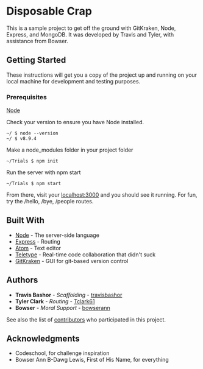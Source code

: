 # Disposable Crap

This is a sample project to get off the ground with GitKraken, Node, Express, and MongoDB. It was developed by Travis and Tyler, with assistance from Bowser.

## Getting Started

These instructions will get you a copy of the project up and running on your local machine for development and testing purposes.

### Prerequisites
[Node](https://nodejs.org/en/)

Check your version to ensure you have Node installed.

```
~/ $ node --version
~/ $ v8.9.4
```

Make a node_modules folder in your project folder

```
~/Trials $ npm init
```

Run the server with npm start

```
~/Trials $ npm start
```

From there, visit your [localhost:3000](http://localhost:3000) and you should see it running.
For fun, try the /hello, /bye, /people routes.

## Built With

* [Node](https://nodejs.org/en/) - The server-side language
* [Express](https://github.com/expressjs/express) - Routing
* [Atom](https://atom.io/) - Text editor
* [Teletype](https://teletype.atom.io/) - Real-time code collaboration that didn't suck
* [GitKraken](https://www.gitkraken.com/) - GUI for git-based version control

## Authors

* **Travis Bashor** - *Scaffolding* - [travisbashor](https://github.com/travisbashor)
* **Tyler Clark** - *Routing* - [Tclark61](https://github.com/Tclark61)
* **Bowser** - *Moral Support* - [bowserann](https://github.com/bowserann)

See also the list of [contributors](https://github.com/travisbashor/Trials/contributors) who participated in this project.

## Acknowledgments

* Codeschool, for challenge inspiration
* Bowser Ann B-Dawg Lewis, First of His Name, for everything
